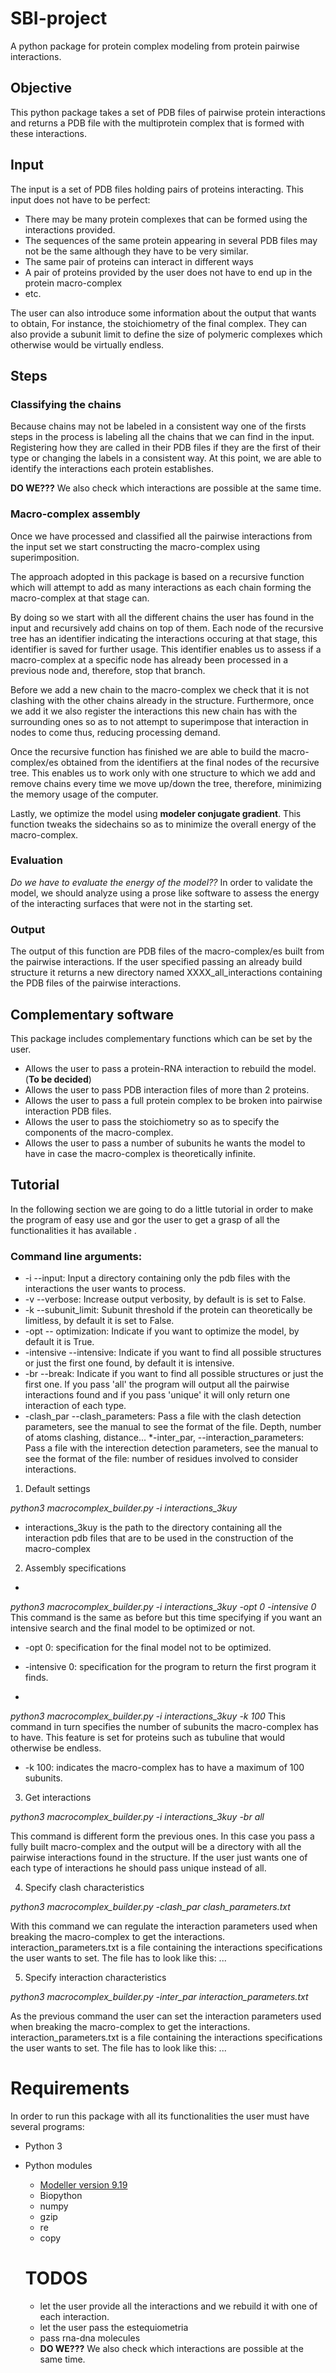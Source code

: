 # SBI-project
A python package for protein complex modeling from protein pairwise interactions.

## Objective

This python package takes a set of PDB files of pairwise protein interactions
and returns a PDB file with the multiprotein complex that is formed with these
interactions.

## Input

The input is a set of PDB files holding pairs of proteins interacting. This
input does not have to be perfect:

* There may be many protein complexes that can be formed using the interactions provided.
* The sequences of the same protein appearing in several PDB files may not be the same 
although they have to be very
similar.
* The same pair of proteins can interact in different ways
* A pair of proteins provided by the user does not have to end up in the protein macro-complex 
* etc.

The user can also introduce some information about the output that wants to
obtain, For instance, the stoichiometry of the final
complex. They can also provide a subunit limit to define the size of
polymeric complexes which otherwise would be virtually endless.

## Steps

### Classifying the chains

Because chains may not be labeled in a consistent way one of the firsts steps in
the process is labeling all the chains that we can find in the input.
Registering how they are called in their PDB files if they are the first of their type
or changing the labels in a consistent way. At this point, we are able to identify
the interactions each protein establishes.

**DO WE???**
We also check which interactions are possible at the same time.

###  Macro-complex assembly

Once we have processed and classified all the pairwise interactions from the input set
we start constructing the macro-complex using superimposition.

The approach adopted in this package is based on a recursive function which will
attempt to add as many interactions as each chain forming the macro-complex at 
that stage can.

By doing so we start with all the different chains the user has found in the
input and recursively add chains on top of them. Each node of the recursive tree has an
identifier indicating the interactions occuring at that stage, this identifier is saved 
for further usage. This identifier enables us to assess if a macro-complex at a specific 
node has already been processed in a previous node and, therefore, 
stop that branch. 

Before we add a new chain to the macro-complex we check that it is not clashing with 
the other chains already in the structure. Furthermore, once we add it we also register
the interactions this new chain has with the surrounding ones so as to not attempt to
superimpose that interaction in nodes to come thus, reducing processing demand.

Once the recursive function has finished we are able to build the macro-complex/es 
obtained from the identifiers at the final nodes of the recursive tree. This enables
us to work only with one structure to which we add and remove chains every time we move 
up/down the tree, therefore, minimizing the memory usage of the computer.

Lastly, we optimize the model using **modeler conjugate gradient**. This function
tweaks the sidechains so as to minimize the overall energy of the macro-complex.

### Evaluation
*Do we have to evaluate the energy of the model??*
In order to validate the model, we should analyze using a prose like software to
assess the energy of the interacting surfaces that were not in the starting set.


### Output

The output of this function are PDB files of the macro-complex/es built from the pairwise interactions. If the user specified passing an already build 
structure it returns a new directory named XXXX_all_interactions containing the
PDB files of the pairwise interactions.

## Complementary software

This package includes complementary functions which can be set by the user.
* Allows the user to pass a protein-RNA interaction to rebuild the model. (**To be decided**)
* Allows the user to pass PDB interaction files of more than 2 proteins.
* Allows the user to pass a full protein complex to be broken into pairwise interaction PDB files.
* Allows the user to pass the stoichiometry so as to specify the components of the macro-complex.
* Allows the user to pass a number of subunits he wants the model to have in case the macro-complex is theoretically infinite.

## Tutorial

In the following section we are going to do a little tutorial in order to make the program 
of easy use and gor the user to get a grasp of all the functionalities it has available .

### Command line arguments:
* -i --input: Input a directory containing only the pdb files with the interactions the user wants to process.
* -v --verbose: Increase output verbosity, by default is is set to False.
* -k --subunit_limit: Subunit threshold if the protein can theoretically be limitless, by default it is set to False.
* -opt -- optimization: Indicate if you want to optimize the model, by default it is True.
* -intensive --intensive: Indicate if you want to find all possible structures or just the first one found, by default it is intensive.
* -br --break: Indicate if you want to find all possible structures or just the first one. If you pass 'all' the program will output all the pairwise interactions found and if you pass 'unique' it will only return one interaction of each type.
* -clash_par --clash_parameters: Pass a file with the clash detection parameters, see the manual to see the format of the file. Depth, number of atoms clashing, distance...
*-inter_par, --interaction_parameters: Pass a file with the interection detection parameters, see the manual to see the format of the file: number of residues involved to consider interactions.

1. Default settings

 *python3 macrocomplex_builder.py -i interactions_3kuy*
 * interactions_3kuy is the path to the directory containing all the interaction pdb files that are to be used in the construction of the macro-complex

2.  Assembly specifications

 *
 *python3 macrocomplex_builder.py -i interactions_3kuy -opt 0 -intensive 0*
 This command is the same as before but this time specifying if you want an intensive search and the final model to be optimized or not.
 * -opt 0: specification for the final model not to be optimized.
 * -intensive 0: specification for the program to return the first program it finds.

 *
 *python3 macrocomplex_builder.py -i interactions_3kuy -k 100*
 This command in turn specifies the number of subunits the macro-complex has to have. This feature is set for proteins such as tubuline that would otherwise be endless.
 * -k 100: indicates the macro-complex has to have a maximum of 100 subunits.

3. Get interactions

 *python3 macrocomplex_builder.py -i interactions_3kuy -br all*
 
 This command is different form the previous ones. In this case you pass a fully built macro-complex and the output will be a directory with all the pairwise interactions found in the structure. If the user just wants one of each type of interactions he should pass unique instead of all.
 
4. Specify clash characteristics

 *python3 macrocomplex_builder.py -clash_par clash_parameters.txt*
  
  With this command we can regulate the interaction parameters used when breaking the macro-complex to get the interactions.
  interaction_parameters.txt is a file containing the interactions specifications the user wants to set. The file has to look like this:
  ...


5. Specify interaction characteristics

 *python3 macrocomplex_builder.py -inter_par interaction_parameters.txt*
  
  As the previous command the user can set the interaction parameters used when breaking the macro-complex to get the interactions.
  interaction_parameters.txt is a file containing the interactions specifications the user wants to set. The file has to look like this:
  ...


# Requirements

In order to run this package with all its functionalities the user must have several programs:
* Python 3
* Python modules
  *  [Modeller version 9.19](https://salilab.org/modeller/download_installation.html)
  *  Biopython
  *  numpy
  *  gzip
  *  re
  *  copy
  
  # TODOS
  * let the user provide all the interactions and we rebuild it with one of each interaction.
  * let the user pass the estequiometria
  * pass rna-dna molecules
  * **DO WE???**
  We also check which interactions are possible at the same time.
